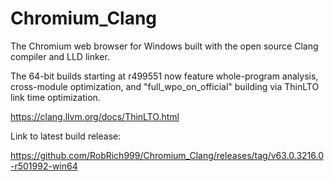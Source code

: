 # Chromium_Clang

The Chromium web browser for Windows built with the open source Clang compiler and LLD linker.

The 64-bit builds starting at r499551 now feature whole-program analysis, cross-module optimization, and "full_wpo_on_official" building via ThinLTO link time optimization.

https://clang.llvm.org/docs/ThinLTO.html

Link to latest build release:

https://github.com/RobRich999/Chromium_Clang/releases/tag/v63.0.3216.0-r501992-win64
